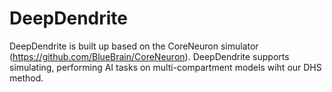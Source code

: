 # DeepDendrite
DeepDendrite is built up based on the CoreNeuron simulator (https://github.com/BlueBrain/CoreNeuron). DeepDendrite supports simulating, performing AI tasks on multi-compartment models wiht our DHS method.
